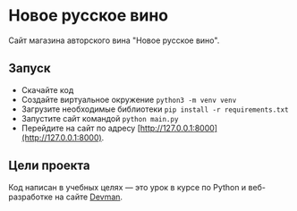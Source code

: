 # Новое русское вино

Сайт магазина авторского вина "Новое русское вино".

## Запуск

- Скачайте код
- Создайте виртуальное окружение `python3 -m venv venv`
- Загрузите необходимые библиотеки `pip install -r requirements.txt` 
- Запустите сайт командой `python main.py`
- Перейдите на сайт по адресу [http://127.0.0.1:8000](http://127.0.0.1:8000).

## Цели проекта

Код написан в учебных целях — это урок в курсе по Python и веб-разработке на сайте [Devman](https://dvmn.org).
